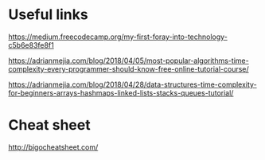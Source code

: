 # Useful links

https://medium.freecodecamp.org/my-first-foray-into-technology-c5b6e83fe8f1

https://adrianmejia.com/blog/2018/04/05/most-popular-algorithms-time-complexity-every-programmer-should-know-free-online-tutorial-course/

https://adrianmejia.com/blog/2018/04/28/data-structures-time-complexity-for-beginners-arrays-hashmaps-linked-lists-stacks-queues-tutorial/

# Cheat sheet

http://bigocheatsheet.com/
